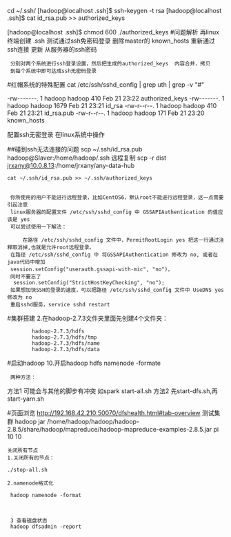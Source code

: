  cd ~/.ssh/
[hadoop@localhost .ssh]$ ssh-keygen -t rsa 
[hadoop@localhost .ssh]$ cat id_rsa.pub >> authorized_keys

[hadoop@localhost .ssh]$ chmod 600 ./authorized_keys
#问题解析
     再linux终端创建  .ssh   测试通过ssh免密码登录
     删除master的  known_hosts   重新通过ssh连接  更新 从服务器的ssh密码
     
     分别对两个系统进行ssh登录设置，然后把生成的authorized_keys  内容合并，拷贝
     到每个系统中即可达成ssh无密码登录
#红帽系统的特殊配置
    cat /etc/ssh/sshd_config | grep uth | grep -v "#"
    
    
-rw-------. 1 hadoop hadoop  410 Feb 21 23:22 authorized_keys
-rw-------. 1 hadoop hadoop 1679 Feb 21 23:21 id_rsa
-rw-r--r--. 1 hadoop hadoop  410 Feb 21 23:21 id_rsa.pub
-rw-r--r--. 1 hadoop hadoop  171 Feb 21 23:20 known_hosts

配置ssh无密登录 在linux系统中操作


##碰到ssh无法连接的问题
    scp ~/.ssh/id_rsa.pub hadoop@Slaver:/home/hadoop/.ssh
    远程复制
  	scp -r dist jrxany@10.0.8.13:/home/jrxany/any-data-hub

    
    cat ~/.ssh/id_rsa.pub >> ~/.ssh/authorized_keys
  
  
     你所使用的用户不能进行远程登录，比如CentOS6，默认root不能进行远程登录，这一点需要引起注意
     linux服务器的配置文件 /etc/ssh/sshd_config 中 GSSAPIAuthentication 的值应该是 yes
     可以尝试使用一下解法：
     
         在路径 /etc/ssh/sshd_config 文件中，PermitRootLogin yes 把这一行通过注释取消掉,也就是允许root远程登录。
     在路径 /etc/ssh/sshd_config 中 将GSSAPIAuthentication 修改为 no, 或者在java代码中增加
     session.setConfig("userauth.gssapi-with-mic", "no")，
     同时不要忘了
      session.setConfig("StrictHostKeyChecking", "no");
     如果想加快SSH的登录的速度，可以把路径 /etc/ssh/sshd_config 文件中 UseDNS yes 修改为 no
     重启sshd服务，service sshd restart
     
     
  #集群搭建
        2.在hadoop-2.7.3文件夹里面先创建4个文件夹：
        
            hadoop-2.7.3/hdfs
            hadoop-2.7.3/hdfs/tmp
            hadoop-2.7.3/hdfs/name
            hadoop-2.7.3/hdfs/data
            
            
            
   #启动hadoop
   10.开启hadoop
   hdfs namenode -formate
   
     两种方法：
   方法1   可能会与其他的脚步有冲突   如spark
   start-all.sh
   方法2
   先start-dfs.sh,再start-yarn.sh

#页面浏览
http://192.168.42.210:50070/dfshealth.html#tab-overview
    测试集群
    hadoop   jar   /home/hadoop/hadoop/hadoop-2.8.5/share/hadoop/mapreduce/hadoop-mapreduce-examples-2.8.5.jar  pi 10 10
    
    
    
    关闭所有节点
    1.关闭所有的节点：
    
    ./stop-all.sh
    
    2.namenode格式化 
    
     hadoop namenode -format
     
     
            
     3 查看磁盘状态
     hadoop dfsadmin -report

